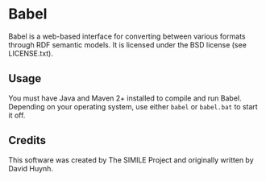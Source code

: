 Babel
=====

Babel is a web-based interface for converting between various formats
through RDF semantic models.  It is licensed under the BSD license (see
LICENSE.txt).

Usage
-----

You must have Java and Maven 2+ installed to compile and run Babel.
Depending on your operating system, use either `babel` or `babel.bat` to
start it off.

Credits
-------

This software was created by The SIMILE Project and originally written
by David Huynh.

